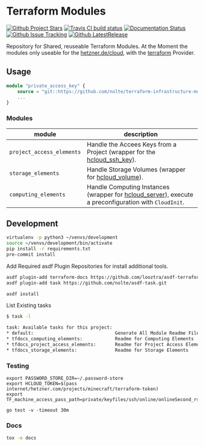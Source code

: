 # Terraform Modules

[![Github Project Stars](https://img.shields.io/github/stars/nolte/terraform-infrastructure-modules.svg?label=Stars&style=social)](https://github.com/nolte/terraform-infrastructure-modules) [![Travis CI build status](https://travis-ci.org/nolte/terraform-infrastructure-modules.svg?branch=master)](https://travis-ci.org/nolte/terraform-infrastructure-modules) [![Documentation Status](https://readthedocs.org/projects/terraform-infrastructure-modules/badge/?version=latest)](https://terraform-infrastructure-modules.readthedocs.io/en/stable/?badge=stable) [![Github Issue Tracking](https://img.shields.io/github/issues-raw/nolte/terraform-infrastructure-modules.svg)](https://github.com/nolte/terraform-infrastructure-modules) [![Github LatestRelease](https://img.shields.io/github/release/nolte/terraform-infrastructure-modules.svg)](https://github.com/nolte/terraform-infrastructure-modules)

Repository for Shared, reuseable Terraform Modules.  At the Moment the modules only useable for the [hetzner.de/cloud](https://hetzner.de/cloud), with the [terraform](https://www.terraform.io/docs/providers/hcloud/index.html) Provider.


## Usage

```terraform
module "private_access_key" {
    source = "git::https://github.com/nolte/terraform-infrastructure-modules.git//[module_name]?ref=v0.0.5.dev"
    ...
}
```

### Modules

| module                      | description                                                                                                                                                             |
|-----------------------------|-------------------------------------------------------------------------------------------------------------------------------------------------------------------------|
| ``project_access_elements`` | Handle the Accees Keys from a Project (wrapper for the [hcloud_ssh_key](https://www.terraform.io/docs/providers/hcloud/r/ssh_key.html)).                                |
| ``storage_elements``        | Handle Storage Volumes (wrapper for [hcloud_volume](https://www.terraform.io/docs/providers/hcloud/r/volume.html)).                                                     |
| ``computing_elements``      | Handle Computing Instances (wrapper for [hcloud_server](https://www.terraform.io/docs/providers/hcloud/r/server.html)), execute a preconfiguration with ``CloudInit``.  |


## Development


```bash
virtualenv -p python3 ~/venvs/development
source ~/venvs/development/bin/activate
pip install -r requirements.txt
pre-commit install
```

Add Required asdf Plugin Repositories for install additional tools.

```sh
asdf plugin-add terraform-docs https://github.com/looztra/asdf-terraform-docs
asdf plugin-add task https://github.com/nolte/asdf-task.git
```

```sh
asdf install 
```

List Existing tasks

```sh
$ task -l

task: Available tasks for this project:
* default:                              Generate All Module Readme Files
* tfdocs_computing_elements:            Readme for Computing Elements
* tfdocs_project_access_elements:       Readme for Project Access Elements
* tfdocs_storage_elements:              Readme for Storage Elements
```

### Testing

```
export PASSWORD_STORE_DIR=~/.password-store
export HCLOUD_TOKEN=$(pass internet/hetzner.com/projects/minecraft/terraform-token) 
export TF_machine_access_pass_path=private/keyfiles/ssh/online/onlineSecond_rsa.pub

go test -v -timeout 30m
```


###  Docs

```bash
tox -e docs
```